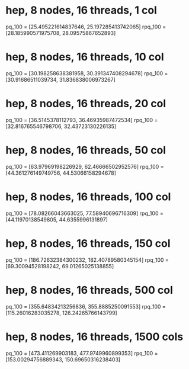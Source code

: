# hep, 8 nodes, 16 threads, 1 col
pq_100 =  [25.495221614837646, 25.197285413742065]
rpq_100 =  [28.185990571975708, 28.09575867652893]

# hep, 8 nodes, 16 threads, 10 col
pq_100 =  [30.198258638381958, 30.391347408294678]
rpq_100 = [30.91686511039734, 31.836838006973267]

# hep, 8 nodes, 16 threads, 20 col
pq_100 =  [36.5145378112793, 36.46935987472534]
rpq_100 =  [32.816765546798706, 32.43723130226135]

# hep, 8 nodes, 16 threads, 50 col
pq_100 =  [63.97969198226929, 62.46666502952576]
rpq_100 =  [44.361276149749756, 44.53066158294678]

# hep, 8 nodes, 16 threads, 100 col
pq_100 =  [78.08266043663025, 77.58940696716309]
rpq_100 =  [44.11970138549805, 44.6355996131897]

# hep, 8 nodes, 16 threads, 150 col
pq_100 =  [186.72632384300232, 182.40789580345154]
rpq_100 = [69.30094528198242, 69.01265025138855]

# hep, 8 nodes, 16 threads, 500 col
pq_100 = [355.64834213256836, 355.8885250091553]
rpq_100 = [115.26016283035278, 126.24265766143799]

# hep, 8 nodes, 16 threads, 1500 cols
pq_100 =  [473.411269903183, 477.9749960899353]
rpq_100 =  [153.00294756889343, 150.69650316238403]
